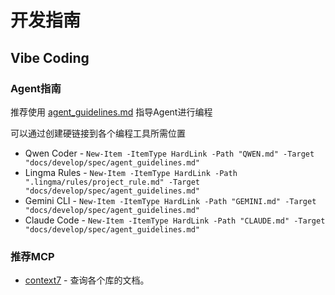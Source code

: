 # 开发指南

## Vibe Coding

### Agent指南

推荐使用 [agent_guidelines.md](spec/agent_guidelines.md) 指导Agent进行编程

可以通过创建硬链接到各个编程工具所需位置

- Qwen Coder - `New-Item -ItemType HardLink -Path "QWEN.md" -Target "docs/develop/spec/agent_guidelines.md"`
- Lingma Rules - `New-Item -ItemType HardLink -Path ".lingma/rules/project_rule.md" -Target "docs/develop/spec/agent_guidelines.md"`
- Gemini CLI - `New-Item -ItemType HardLink -Path "GEMINI.md" -Target "docs/develop/spec/agent_guidelines.md"`
- Claude Code - `New-Item -ItemType HardLink -Path "CLAUDE.md" -Target "docs/develop/spec/agent_guidelines.md"`


### 推荐MCP

- [context7](https://github.com/upstash/context7) - 查询各个库的文档。 
